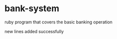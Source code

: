 # bank-system
ruby program that covers the basic banking operation
<br>

new lines added successfully
